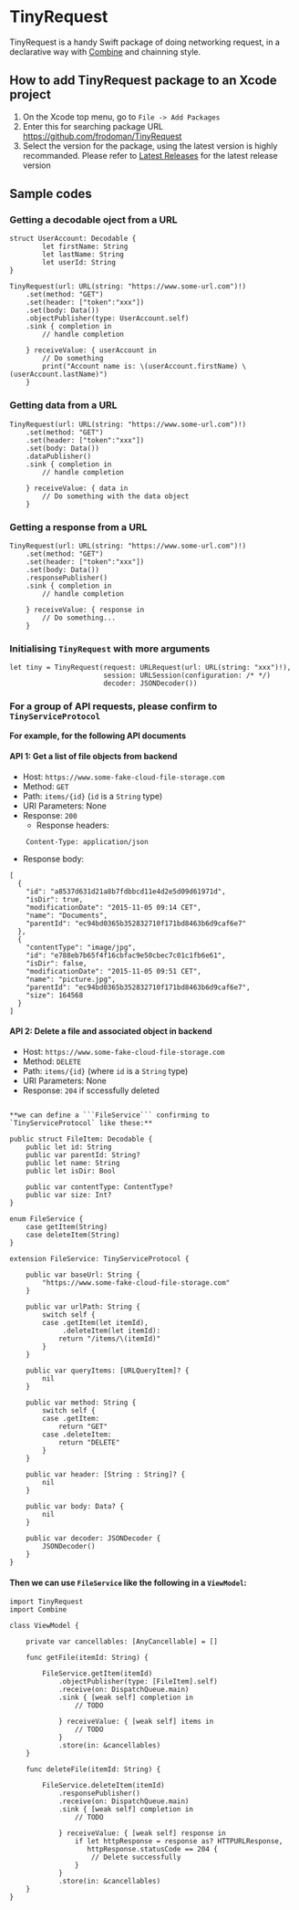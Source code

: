 # TinyRequest

TinyRequest is a handy Swift package of doing networking request, in a declarative way with [Combine](https://developer.apple.com/documentation/combine) and chainning style.  

## How to add TinyRequest package to an Xcode project 
1. On the Xcode top menu, go to ```File -> Add Packages```
2. Enter this for searching package URL https://github.com/frodoman/TinyRequest 
3. Select the version for the package, using the latest version is highly recommanded. Please refer to [Latest Releases](https://github.com/frodoman/TinyRequest/releases) for the latest release version


## Sample codes

### Getting a decodable oject from a URL

```
struct UserAccount: Decodable {
        let firstName: String
        let lastName: String
        let userId: String
}

TinyRequest(url: URL(string: "https://www.some-url.com")!)
    .set(method: "GET")
    .set(header: ["token":"xxx"])
    .set(body: Data())
    .objectPublisher(type: UserAccount.self)
    .sink { completion in
        // handle completion
        
    } receiveValue: { userAccount in
        // Do something
        print("Account name is: \(userAccount.firstName) \(userAccount.lastName)")
    }
```

### Getting data from a URL 

```
TinyRequest(url: URL(string: "https://www.some-url.com")!)
    .set(method: "GET")
    .set(header: ["token":"xxx"])
    .set(body: Data())
    .dataPublisher()
    .sink { completion in
        // handle completion
        
    } receiveValue: { data in
        // Do something with the data object
    }
```

### Getting a response from a URL 

```
TinyRequest(url: URL(string: "https://www.some-url.com")!)
    .set(method: "GET")
    .set(header: ["token":"xxx"])
    .set(body: Data())
    .responsePublisher()
    .sink { completion in
        // handle completion
        
    } receiveValue: { response in
        // Do something...
    }
```

### Initialising ```TinyRequest``` with more arguments

```
let tiny = TinyRequest(request: URLRequest(url: URL(string: "xxx")!),
                       session: URLSession(configuration: /* */)
                       decoder: JSONDecoder())
```

### For a group of API requests, please confirm to `TinyServiceProtocol`

**For example, for the following API documents** 

#### API 1: Get a list of file objects from backend

- Host: ```https://www.some-fake-cloud-file-storage.com```
- Method: ```GET``` 
- Path:   ```items/{id}``` (```id``` is a ```String``` type)
- URI Parameters: None 
- Response: ```200```
   - Response headers: 
```
    Content-Type: application/json
```
   - Response body:
```
[
  {
    "id": "a8537d631d21a8b7fdbbcd11e4d2e5d09d61971d",
    "isDir": true,
    "modificationDate": "2015-11-05 09:14 CET",
    "name": "Documents",
    "parentId": "ec94bd0365b352832710f171bd8463b6d9caf6e7"
  },
  {
    "contentType": "image/jpg",
    "id": "e788eb7b65f4f16cbfac9e50cbec7c01c1fb6e61",
    "isDir": false,
    "modificationDate": "2015-11-05 09:51 CET",
    "name": "picture.jpg",
    "parentId": "ec94bd0365b352832710f171bd8463b6d9caf6e7",
    "size": 164568
  }
]
```

#### API 2: Delete a file and associated object in backend

- Host: ```https://www.some-fake-cloud-file-storage.com```
- Method: ```DELETE``` 
- Path:   ```items/{id}``` (where ```id``` is a ```String``` type)
- URI Parameters: None 
- Response: ```204``` if sccessfully deleted  

```

**we can define a ```FileService``` confirming to `TinyServiceProtocol` like these:** 

public struct FileItem: Decodable {
    public let id: String
    public var parentId: String?
    public let name: String
    public let isDir: Bool
    
    public var contentType: ContentType?
    public var size: Int?
}

enum FileService {
    case getItem(String)
    case deleteItem(String)
}

extension FileService: TinyServiceProtocol {
    
    public var baseUrl: String {
        "https://www.some-fake-cloud-file-storage.com"
    }
    
    public var urlPath: String {
        switch self {
        case .getItem(let itemId),
             .deleteItem(let itemId):
            return "/items/\(itemId)"
        }
    }
    
    public var queryItems: [URLQueryItem]? {
        nil
    }
    
    public var method: String {
        switch self {
        case .getItem:
            return "GET"
        case .deleteItem:
            return "DELETE"
        }
    }
    
    public var header: [String : String]? {
        nil
    }
    
    public var body: Data? {
        nil
    }
    
    public var decoder: JSONDecoder {
        JSONDecoder()
    }
}
```

#### Then we can use ```FileService``` like the following in a ```ViewModel```: 

```
import TinyRequest
import Combine

class ViewModel {

    private var cancellables: [AnyCancellable] = []
     
    func getFile(itemId: String) {
    
        FileService.getItem(itemId)
            .objectPublisher(type: [FileItem].self)
            .receive(on: DispatchQueue.main)
            .sink { [weak self] completion in
                // TODO
                
            } receiveValue: { [weak self] items in
                // TODO
            }
            .store(in: &cancellables)
    }

    func deleteFile(itemId: String) {
    
        FileService.deleteItem(itemId)
            .responsePublisher()
            .receive(on: DispatchQueue.main)
            .sink { [weak self] completion in
                // TODO
                
            } receiveValue: { [weak self] response in
                if let httpResponse = response as? HTTPURLResponse,
                   httpResponse.statusCode == 204 {
                    // Delete successfully
                }
            }
            .store(in: &cancellables)
    }   
}
```
